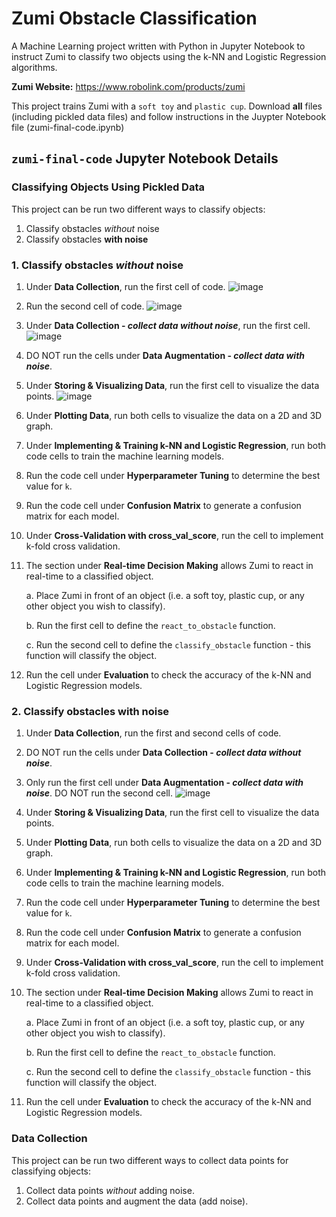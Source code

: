 # Zumi Obstacle Classification
A Machine Learning project written with Python in Jupyter Notebook to instruct Zumi to classify two objects using the k-NN and Logistic Regression algorithms. 

**Zumi Website:** https://www.robolink.com/products/zumi

This project trains Zumi with a `soft toy` and `plastic cup`. 
Download **all** files (including pickled data files) and follow instructions in the Juypter Notebook file (zumi-final-code.ipynb)

## `zumi-final-code` Jupyter Notebook Details

### Classifying Objects Using Pickled Data
This project can be run two different ways to classify objects:
1. Classify obstacles *without* noise
2. Classify obstacles **with noise**

### 1. Classify obstacles *without* noise
1. Under **Data Collection**, run the first cell of code.
   ![image](https://github.com/sidneyshafer/zumi-project/assets/66838571/a711c8b1-e35a-4af6-8f63-95ae0714116c)

2. Run the second cell of code.
  ![image](https://github.com/sidneyshafer/zumi-project/assets/66838571/dc3385ea-7271-46aa-959c-f8eda189b2ca)

3. Under **Data Collection - *collect data without noise***, run the first cell.
   ![image](https://github.com/sidneyshafer/zumi-project/assets/66838571/f55c65e2-4668-47cb-9420-e507d72d3fe4)

4. DO NOT run the cells under **Data Augmentation - *collect data with noise***.
5. Under **Storing & Visualizing Data**, run the first cell to visualize the data points.
   ![image](https://github.com/sidneyshafer/zumi-project/assets/66838571/e6a504c6-c6d2-437d-b18c-70ca1a290e6c)

6. Under **Plotting Data**, run both cells to visualize the data on a 2D and 3D graph.
7. Under **Implementing & Training k-NN and Logistic Regression**, run both code cells to train the machine learning models.
8. Run the code cell under **Hyperparameter Tuning** to determine the best value for `k`.
9. Run the code cell under **Confusion Matrix** to generate a confusion matrix for each model.
10. Under **Cross-Validation with cross_val_score**, run the cell to implement k-fold cross validation.
11. The section under **Real-time Decision Making** allows Zumi to react in real-time to a classified object.

    a. Place Zumi in front of an object (i.e. a soft toy, plastic cup, or any other object you wish to classify).

    b. Run the first cell to define the `react_to_obstacle` function.

    c. Run the second cell to define the `classify_obstacle` function - this function will classify the object.
    
12. Run the cell under **Evaluation** to check the accuracy of the k-NN and Logistic Regression models.

### 2. Classify obstacles **with noise**
1. Under **Data Collection**, run the first and second cells of code.
2. DO NOT run the cells under **Data Collection - *collect data without noise***.
3. Only run the first cell under **Data Augmentation - *collect data with noise***. DO NOT run the second cell.
   ![image](https://github.com/sidneyshafer/zumi-project/assets/66838571/a2f01018-c9f4-4316-b0c6-9a3913eb2d09)

4. Under **Storing & Visualizing Data**, run the first cell to visualize the data points.
5. Under **Plotting Data**, run both cells to visualize the data on a 2D and 3D graph.
6. Under **Implementing & Training k-NN and Logistic Regression**, run both code cells to train the machine learning models.
7. Run the code cell under **Hyperparameter Tuning** to determine the best value for `k`.
8. Run the code cell under **Confusion Matrix** to generate a confusion matrix for each model.
9. Under **Cross-Validation with cross_val_score**, run the cell to implement k-fold cross validation.
10. The section under **Real-time Decision Making** allows Zumi to react in real-time to a classified object.

    a. Place Zumi in front of an object (i.e. a soft toy, plastic cup, or any other object you wish to classify).

    b. Run the first cell to define the `react_to_obstacle` function.

    c. Run the second cell to define the `classify_obstacle` function - this function will classify the object.
    
11. Run the cell under **Evaluation** to check the accuracy of the k-NN and Logistic Regression models.

### Data Collection
This project can be run two different ways to collect data points for classifying objects:
1. Collect data points *without* adding noise.
2. Collect data points and augment the data (add noise).
